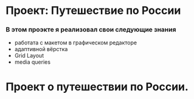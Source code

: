 # Проект: Путешествие по России

### В этом проэкте я реализовал свои следующие знания
* работата с макетом в графическом редакторе
* адаптивной вёрстка
* Grid Layout
* media queries

# Проект о путешествии по России.